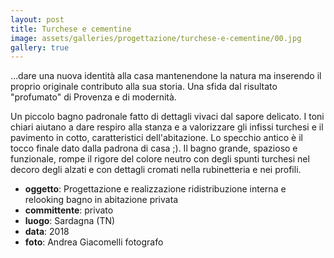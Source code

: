 ```yaml
---
layout: post
title: Turchese e cementine
image: assets/galleries/progettazione/turchese-e-cementine/00.jpg
gallery: true
---
```


...dare una nuova identità alla casa mantenendone la natura ma inserendo il proprio originale contributo alla sua storia. Una sfida dal risultato "profumato" di Provenza e di modernità.

Un piccolo bagno padronale fatto di dettagli vivaci dal sapore delicato. I toni chiari aiutano a dare respiro alla stanza e a valorizzare gli infissi turchesi e il pavimento in cotto, caratteristici dell'abitazione. Lo specchio antico è il tocco finale dato dalla padrona di casa ;). Il bagno grande, spazioso e funzionale, rompe il rigore del colore neutro con degli spunti turchesi nel decoro degli alzati e con dettagli cromati nella rubinetteria e nei profili.

- **oggetto**: Progettazione e realizzazione ridistribuzione interna e relooking bagno in abitazione privata
- **committente**: privato
- **luogo**: Sardagna (TN)
- **data**: 2018
- **foto**: Andrea Giacomelli fotografo
